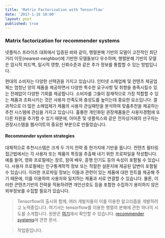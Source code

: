 ```yaml
---
title: 'Matrix Factorization with Tensorflow'
date: '2017-1-16 10:00'
layout: post
published: true
---
```


### Matrix factorization for recommender systems
넷플릭스 프라이즈 대회에서 입증된 바와 같이, 행렬분해 기반의 모델이 고전적인 최단거리 이웃(nearest-neighbor)에 기반한 모델들보다 우수하며, 행렬분해 기반의 모델은 암시적 피드백, 일시적 영향, 신뢰수준과 같은 추가 정보를 통합할 수 있는 방법입니다.

현대의 소비자는 다양한 선택권을 가지고 있습니다. 인터넷 소매업체 및 컨텐츠 제공업체는 엄청난 양의 제품을 제공하면서 다양한 특수한 요구사항 및 취향을 충족시킬수 있는 전례없이 다양한 기회를 제공합니다. 소비자를 그들이 잠재적으로 가장 적합할 수 있는 제품과 조화시키는 것은 사용자 만족도와 충성도를 높이는데 중요한 요소입니다. 결과적으로 더 많은 소매업체가 제품의 사용자 관심패턴을 분석하여 맞춤추천을 제공하는 추천 시스템에 관심을 가지고 있습니다. 훌륭한 개인화된 권장제품들은 사용자경험에 또다른 차원을 추가할 수 있기 때문에, 아마존 및 넷플릭스와 같은 전자상거래의 선구자는 권장시스템을 웹사이트의 중요한 부분으로 만들었습니다.

#### Recommender system strategies
대체적으로 추천시스템은 크게 두 가지 전략 중 한가지에 기반을 둡니다. 컨텐츠 필터링 접근법에서는 각 사용자 또는 제품의 특징을 추출해 내기 위한 프로파일을 작성합니다. 예를 들어, 영화 프로필에는 장르, 참여 배우, 흥행 인기도 등의 속성이 포함될 수 있습니다. 사용자 프로필에는 인구통계학적 정보 또는 적절한 설문지에 제공된 답변이 포함될 수 있습니다. 이러한 프로파일 정보는 이들과 관련이 있는 제품에 대한 힌트를 제공해 주기 때문에, 이를 이용하여 사용자와 일치하는 제품과 서로 연결할 수 있습니다. 물론, 이러한 콘텐츠기반의 전략을 적용하려면 개인선호도 등을 포함한 수집하기 용이하지 않은 외부정보를 수집할 필요가 있습니다.

> Tensorflow의 출시와 함께, 여러 개발자들이 이를 이용한 알고리즘을 개발하려고 노력중입니다. 여기서는 tensorflow를 이용한 행렬의 분해에 관한 하나의 시도를 소개합니다. 원문은 [여기](...)에서 확인할 수 있습니다.
> [recommender systems](https://datajobs.com/data-science-repo/Recommender-Systems-%5BNetflix%5D.pdf)에 관한 문서.

> 작업중입니다.
